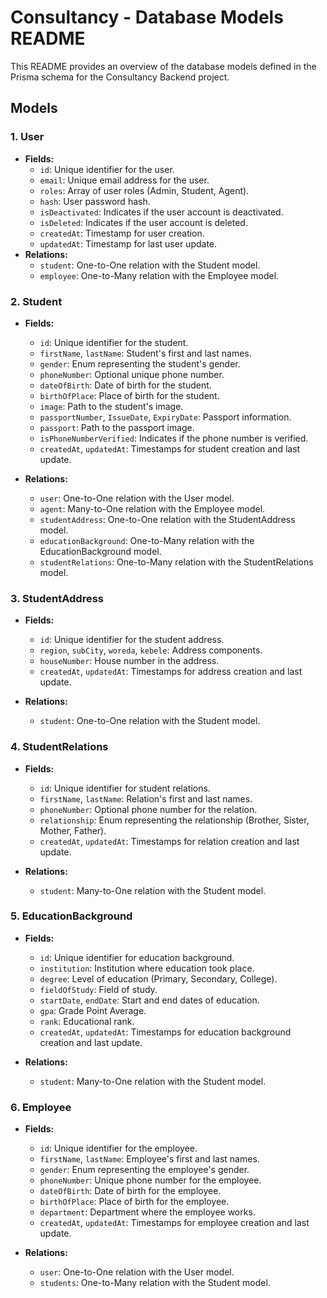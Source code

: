 # Consultancy - Database Models README

This README provides an overview of the database models defined in the Prisma schema for the Consultancy Backend project.

## Models

### 1. User

- **Fields:**
  - `id`: Unique identifier for the user.
  - `email`: Unique email address for the user.
  - `roles`: Array of user roles (Admin, Student, Agent).
  - `hash`: User password hash.
  - `isDeactivated`: Indicates if the user account is deactivated.
  - `isDeleted`: Indicates if the user account is deleted.
  - `createdAt`: Timestamp for user creation.
  - `updatedAt`: Timestamp for last user update.
- **Relations:**
  - `student`: One-to-One relation with the Student model.
  - `employee`: One-to-Many relation with the Employee model.

### 2. Student

- **Fields:**

  - `id`: Unique identifier for the student.
  - `firstName`, `lastName`: Student's first and last names.
  - `gender`: Enum representing the student's gender.
  - `phoneNumber`: Optional unique phone number.
  - `dateOfBirth`: Date of birth for the student.
  - `birthOfPlace`: Place of birth for the student.
  - `image`: Path to the student's image.
  - `passportNumber`, `IssueDate`, `ExpiryDate`: Passport information.
  - `passport`: Path to the passport image.
  - `isPhoneNumberVerified`: Indicates if the phone number is verified.
  - `createdAt`, `updatedAt`: Timestamps for student creation and last update.

- **Relations:**
  - `user`: One-to-One relation with the User model.
  - `agent`: Many-to-One relation with the Employee model.
  - `studentAddress`: One-to-One relation with the StudentAddress model.
  - `educationBackground`: One-to-Many relation with the EducationBackground model.
  - `studentRelations`: One-to-Many relation with the StudentRelations model.

### 3. StudentAddress

- **Fields:**

  - `id`: Unique identifier for the student address.
  - `region`, `subCity`, `woreda`, `kebele`: Address components.
  - `houseNumber`: House number in the address.
  - `createdAt`, `updatedAt`: Timestamps for address creation and last update.

- **Relations:**
  - `student`: One-to-One relation with the Student model.

### 4. StudentRelations

- **Fields:**

  - `id`: Unique identifier for student relations.
  - `firstName`, `lastName`: Relation's first and last names.
  - `phoneNumber`: Optional phone number for the relation.
  - `relationship`: Enum representing the relationship (Brother, Sister, Mother, Father).
  - `createdAt`, `updatedAt`: Timestamps for relation creation and last update.

- **Relations:**
  - `student`: Many-to-One relation with the Student model.

### 5. EducationBackground

- **Fields:**

  - `id`: Unique identifier for education background.
  - `institution`: Institution where education took place.
  - `degree`: Level of education (Primary, Secondary, College).
  - `fieldOfStudy`: Field of study.
  - `startDate`, `endDate`: Start and end dates of education.
  - `gpa`: Grade Point Average.
  - `rank`: Educational rank.
  - `createdAt`, `updatedAt`: Timestamps for education background creation and last update.

- **Relations:**
  - `student`: Many-to-One relation with the Student model.

### 6. Employee

- **Fields:**

  - `id`: Unique identifier for the employee.
  - `firstName`, `lastName`: Employee's first and last names.
  - `gender`: Enum representing the employee's gender.
  - `phoneNumber`: Unique phone number for the employee.
  - `dateOfBirth`: Date of birth for the employee.
  - `birthOfPlace`: Place of birth for the employee.
  - `department`: Department where the employee works.
  - `createdAt`, `updatedAt`: Timestamps for employee creation and last update.

- **Relations:**
  - `user`: One-to-One relation with the User model.
  - `students`: One-to-Many relation with the Student model.
